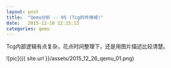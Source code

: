 ```yaml
---
layout: post
title:  "Qemu分析 -- 05 (Tcg的作用域)"
date:   2015-12-16 12:15:13
categories: qemu
---
```


Tcg内部逻辑有点复杂，花点时间整理下，还是用图片描述比较清楚。
 
![pic]({{ site.url }}/assets/2015_12_26_qemu_01.png)
